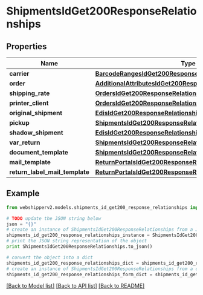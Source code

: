 # ShipmentsIdGet200ResponseRelationships


## Properties
Name | Type | Description | Notes
------------ | ------------- | ------------- | -------------
**carrier** | [**BarcodeRangesIdGet200ResponseRelationshipsCarrier**](BarcodeRangesIdGet200ResponseRelationshipsCarrier.md) |  | [optional] 
**order** | [**AdditionalAttributesIdGet200ResponseRelationshipsOrder**](AdditionalAttributesIdGet200ResponseRelationshipsOrder.md) |  | [optional] 
**shipping_rate** | [**OrdersIdGet200ResponseRelationshipsShippingRate**](OrdersIdGet200ResponseRelationshipsShippingRate.md) |  | [optional] 
**printer_client** | [**OrdersIdGet200ResponseRelationshipsPrinterClient**](OrdersIdGet200ResponseRelationshipsPrinterClient.md) |  | [optional] 
**original_shipment** | [**EdisIdGet200ResponseRelationshipsShipment**](EdisIdGet200ResponseRelationshipsShipment.md) |  | [optional] 
**pickup** | [**ShipmentsIdGet200ResponseRelationshipsPickup**](ShipmentsIdGet200ResponseRelationshipsPickup.md) |  | [optional] 
**shadow_shipment** | [**EdisIdGet200ResponseRelationshipsShipment**](EdisIdGet200ResponseRelationshipsShipment.md) |  | [optional] 
**var_return** | [**ShipmentsIdGet200ResponseRelationshipsReturn**](ShipmentsIdGet200ResponseRelationshipsReturn.md) |  | [optional] 
**document_template** | [**ShipmentsIdGet200ResponseRelationshipsDocumentTemplate**](ShipmentsIdGet200ResponseRelationshipsDocumentTemplate.md) |  | [optional] 
**mail_template** | [**ReturnPortalsIdGet200ResponseRelationshipsMailTemplate**](ReturnPortalsIdGet200ResponseRelationshipsMailTemplate.md) |  | [optional] 
**return_label_mail_template** | [**ReturnPortalsIdGet200ResponseRelationshipsMailTemplate**](ReturnPortalsIdGet200ResponseRelationshipsMailTemplate.md) |  | [optional] 

## Example

```python
from webshipperv2.models.shipments_id_get200_response_relationships import ShipmentsIdGet200ResponseRelationships

# TODO update the JSON string below
json = "{}"
# create an instance of ShipmentsIdGet200ResponseRelationships from a JSON string
shipments_id_get200_response_relationships_instance = ShipmentsIdGet200ResponseRelationships.from_json(json)
# print the JSON string representation of the object
print ShipmentsIdGet200ResponseRelationships.to_json()

# convert the object into a dict
shipments_id_get200_response_relationships_dict = shipments_id_get200_response_relationships_instance.to_dict()
# create an instance of ShipmentsIdGet200ResponseRelationships from a dict
shipments_id_get200_response_relationships_form_dict = shipments_id_get200_response_relationships.from_dict(shipments_id_get200_response_relationships_dict)
```
[[Back to Model list]](../README.md#documentation-for-models) [[Back to API list]](../README.md#documentation-for-api-endpoints) [[Back to README]](../README.md)


